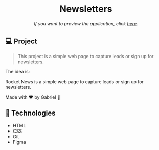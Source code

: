 <h1 align="center"> Newsletters </h1>

<h6 align="center"> 
	If you want to preview the application, click <a href="https://rocket-news-gs.netlify.app/">here</a>.
</h6>

## 💻 Project

> This project is a simple web page to capture leads or sign up for newsletters.

The idea is:

Rocket News is a simple web page to capture leads or sign up for newsletters.

Made with ♥ by Gabriel :wave:

## 🚀 Technologies

- HTML
- CSS
- Git
- Figma
